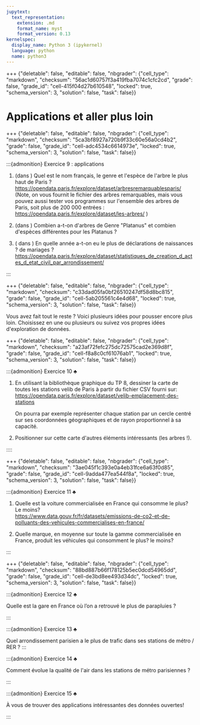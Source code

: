 ```yaml
---
jupytext:
  text_representation:
    extension: .md
    format_name: myst
    format_version: 0.13
kernelspec:
  display_name: Python 3 (ipykernel)
  language: python
  name: python3
---
```


+++ {"deletable": false, "editable": false, "nbgrader": {"cell_type": "markdown", "checksum": "56ac1d60757f3a419fba7074c1cfc2cd", "grade": false, "grade_id": "cell-415f04d27b610548", "locked": true, "schema_version": 3, "solution": false, "task": false}}

# Applications et aller plus loin

+++ {"deletable": false, "editable": false, "nbgrader": {"cell_type": "markdown", "checksum": "5ca3bf8927a720b9f33c60e56a0cd4b2", "grade": false, "grade_id": "cell-adc4534c6614973e", "locked": true, "schema_version": 3, "solution": false, "task": false}}

:::{admonition} Exercice 9 : applications

1.  (dans [](arbres-hauteur.cpp)) Quel est le nom français, le genre et
    l'espèce de l'arbre le plus haut de Paris ?\
    <https://opendata.paris.fr/explore/dataset/arbresremarquablesparis/>
    (Note, on vous fournit le fichier des arbres remarquables, mais vous
    pouvez aussi tester vos programmes sur l'ensemble des arbres de
    Paris, soit plus de 200 000 entrées :
    <https://opendata.paris.fr/explore/dataset/les-arbres/> )

2.  (dans [](arbres-platanus.cpp)) Combien a-t-on d'arbres de Genre "Platanus"
    et combien d'espèces différentes pour les Platanus ?

3.  ( dans [](actes-civils.cpp)) En quelle année a-t-on eu le plus de
    déclarations de naissances ? de mariages ?
    <https://opendata.paris.fr/explore/dataset/statistiques_de_creation_d_actes_d_etat_civil_par_arrondissement/>
    
:::

+++ {"deletable": false, "editable": false, "nbgrader": {"cell_type": "markdown", "checksum": "c33dad05fa0bf26510247df58d8bc815", "grade": false, "grade_id": "cell-5ab205561c4e4d68", "locked": true, "schema_version": 3, "solution": false, "task": false}}

Vous avez fait tout le reste ? Voici plusieurs idées pour pousser encore plus loin. Choisissez en une ou plusieurs ou suivez vos propres idées d'exploration de données.

+++ {"deletable": false, "editable": false, "nbgrader": {"cell_type": "markdown", "checksum": "a23af72fefc275dc72575cad2e369d8f", "grade": false, "grade_id": "cell-f8a8c0cf61076ab1", "locked": true, "schema_version": 3, "solution": false, "task": false}}

:::{admonition} Exercice 10 $\clubsuit$

1.  En utilisant la bibliothèque graphique du TP 8, dessiner la carte de
    toutes les stations velib de Paris à partir du fichier CSV fourni
    sur:\
    <https://opendata.paris.fr/explore/dataset/velib-emplacement-des-stations>

    On pourra par exemple représenter chaque station par un cercle
    centré sur ses coordonnées géographiques et de rayon proportionnel à
    sa capacité.

2.  Positionner sur cette carte d'autres éléments intéressants (les
    arbres !).

::::

+++ {"deletable": false, "editable": false, "nbgrader": {"cell_type": "markdown", "checksum": "3ae045f1c393e0a4eb31fce6a63f0d85", "grade": false, "grade_id": "cell-9adda477ea544f8a", "locked": true, "schema_version": 3, "solution": false, "task": false}}

:::{admonition} Exercice 11 $\clubsuit$

1.  Quelle est la voiture commercialisée en France qui consomme le plus?
    Le moins?\
    <https://www.data.gouv.fr/fr/datasets/emissions-de-co2-et-de-polluants-des-vehicules-commercialises-en-france/>

2.  Quelle marque, en moyenne sur toute la gamme commercialisée en
    France, produit les véhicules qui consomment le plus? le moins?

:::

+++ {"deletable": false, "editable": false, "nbgrader": {"cell_type": "markdown", "checksum": "88bd887b66f178125b5ec0dcd54965dd", "grade": false, "grade_id": "cell-de3bd8ee493d34dc", "locked": true, "schema_version": 3, "solution": false, "task": false}}

:::{admonition} Exercice 12 $\clubsuit$

Quelle est la gare en France où l’on a retrouvé le plus de parapluies ?

:::

:::{admonition} Exercice 13 $\clubsuit$

Quel arrondissement parisien a le plus de trafic dans ses stations de
métro / RER ?
:::

:::{admonition} Exercice 14 $\clubsuit$

Comment évolue la qualité de l'air dans les stations de métro
parisiennes ?

:::

:::{admonition} Exercice 15 $\clubsuit$

À vous de trouver des applications intéressantes des données ouvertes!

:::

```{code-cell}

```

